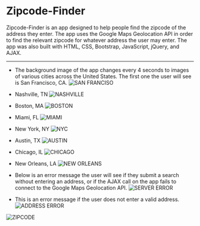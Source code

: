 # Zipcode-Finder
Zipcode-Finder is an app designed to help people find the zipcode of the address they enter. The app uses the Google Maps Geolocation API in order to find the relevant zipcode for whatever address the user may enter. The app was also built with HTML, CSS, Bootstrap, JavaScript, jQuery, and AJAX.

---

- The background image of the app changes every 4 seconds to images of various cities across the United States. The first one the user will see is San Francisco, CA.
![SAN FRANCISO](assets/img/read_me/san-francisco.png)

- Nashville, TN
![NASHVILLE](assets/img/read_me/nashville.png)

- Boston, MA
![BOSTON](assets/img/read_me/boston.png)

- Miami, FL
![MIAMI](assets/img/read_me/miami.png)

- New York, NY
![NYC](assets/img/read_me/nyc.png)

- Austin, TX
![AUSTIN](assets/img/read_me/austin.png)

- Chicago, IL
![CHICAGO](assets/img/read_me/chicago.png)

- New Orleans, LA
![NEW ORLEANS](assets/img/read_me/new-orleans.png)

- Below is an error message the user will see if they submit a search without entering an address, or if the AJAX call on the app fails to connect to the Google Maps Geolocation API.
![SERVER ERROR](assets/img/read_me/server-error.png)

- This is an error message if the user does not enter a valid address.
![ADDRESS ERROR](assets/img/read_me/address.png)

![ZIPCODE](assets/img/read_me/zipcode.png)

